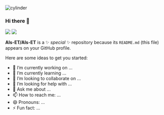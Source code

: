 ![cylinder](https://capsule-render.vercel.app/api?type=cylinder&color=auto&text=Hi&fontAlignY=45&fontSize=40&height=150&animation=scaleIn&desc=welcome%20to%20my%20place&descAlignY=70)

### Hi there 👋

<a href="" target="_blank"><img src="https://img.shields.io/badge/instagram-#E4405F?style=flat-square&logo=instagram&logoColor=white"/></a>
<a href="" target="_blank"><img src="https://img.shields.io/badge/instagram-#000000?style=flat-square&logo=tistory&logoColor=white"/></a>

**Als-ET/Als-ET** is a ✨ _special_ ✨ repository because its `README.md` (this file) appears on your GitHub profile.

Here are some ideas to get you started:

- 🔭 I’m currently working on ...
- 🌱 I’m currently learning ...
- 👯 I’m looking to collaborate on ...
- 🤔 I’m looking for help with ...
- 💬 Ask me about ...
- 📫 How to reach me: ...
- 😄 Pronouns: ...
- ⚡ Fun fact: ...

